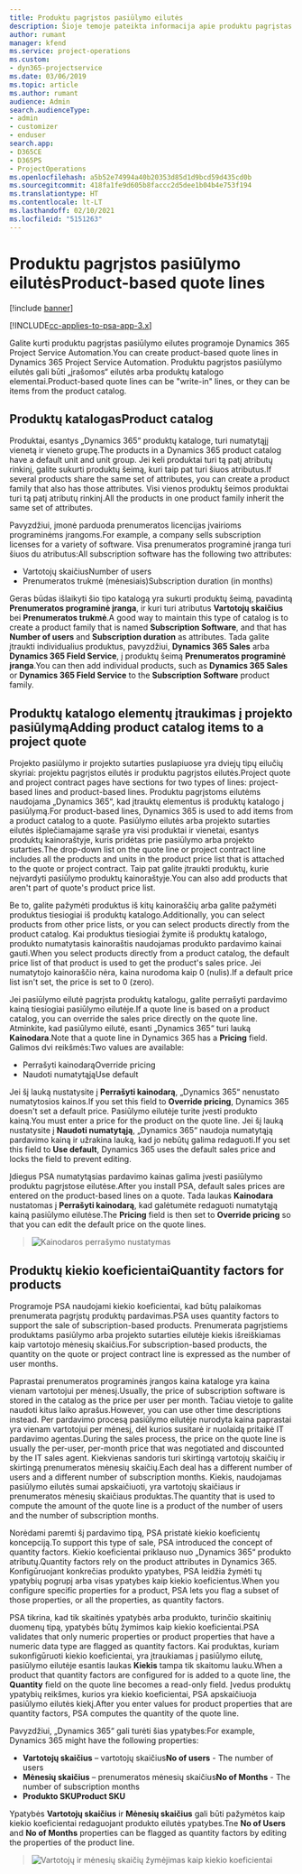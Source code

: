 ```yaml
---
title: Produktu pagrįstos pasiūlymo eilutės
description: Šioje temoje pateikta informacija apie produktu pagrįstas pasiūlymo eilutes.
author: rumant
manager: kfend
ms.service: project-operations
ms.custom:
- dyn365-projectservice
ms.date: 03/06/2019
ms.topic: article
ms.author: rumant
audience: Admin
search.audienceType:
- admin
- customizer
- enduser
search.app:
- D365CE
- D365PS
- ProjectOperations
ms.openlocfilehash: a5b52e74994a40b20353d85d1d9bcd59d435cd0b
ms.sourcegitcommit: 418fa1fe9d605b8faccc2d5dee1b04b4e753f194
ms.translationtype: HT
ms.contentlocale: lt-LT
ms.lasthandoff: 02/10/2021
ms.locfileid: "5151263"
---
```

# <a name="product-based-quote-lines"></a><span data-ttu-id="a2117-103">Produktu pagrįstos pasiūlymo eilutės</span><span class="sxs-lookup"><span data-stu-id="a2117-103">Product-based quote lines</span></span>

[!include [banner](../includes/psa-now-project-operations.md)]

[!INCLUDE[cc-applies-to-psa-app-3.x](../includes/cc-applies-to-psa-app-3x.md)]


<span data-ttu-id="a2117-104">Galite kurti produktu pagrįstas pasiūlymo eilutes programoje Dynamics 365 Project Service Automation.</span><span class="sxs-lookup"><span data-stu-id="a2117-104">You can create product-based quote lines in Dynamics 365 Project Service Automation.</span></span> <span data-ttu-id="a2117-105">Produktu pagrįstos pasiūlymo eilutės gali būti „įrašomos“ eilutės arba produktų katalogo elementai.</span><span class="sxs-lookup"><span data-stu-id="a2117-105">Product-based quote lines can be "write-in" lines, or they can be items from the product catalog.</span></span>

## <a name="product-catalog"></a><span data-ttu-id="a2117-106">Produktų katalogas</span><span class="sxs-lookup"><span data-stu-id="a2117-106">Product catalog</span></span>

<span data-ttu-id="a2117-107">Produktai, esantys „Dynamics 365“ produktų kataloge, turi numatytąjį vienetą ir vieneto grupę.</span><span class="sxs-lookup"><span data-stu-id="a2117-107">The products in a Dynamics 365 product catalog have a default unit and unit group.</span></span> <span data-ttu-id="a2117-108">Jei keli produktai turi tą patį atributų rinkinį, galite sukurti produktų šeimą, kuri taip pat turi šiuos atributus.</span><span class="sxs-lookup"><span data-stu-id="a2117-108">If several products share the same set of attributes, you can create a product family that also has those attributes.</span></span> <span data-ttu-id="a2117-109">Visi vienos produktų šeimos produktai turi tą patį atributų rinkinį.</span><span class="sxs-lookup"><span data-stu-id="a2117-109">All the products in one product family inherit the same set of attributes.</span></span>

<span data-ttu-id="a2117-110">Pavyzdžiui, įmonė parduoda prenumeratos licencijas įvairioms programinėms įrangoms.</span><span class="sxs-lookup"><span data-stu-id="a2117-110">For example, a company sells subscription licenses for a variety of software.</span></span> <span data-ttu-id="a2117-111">Visa prenumeratos programinė įranga turi šiuos du atributus:</span><span class="sxs-lookup"><span data-stu-id="a2117-111">All subscription software has the following two attributes:</span></span>

- <span data-ttu-id="a2117-112">Vartotojų skaičius</span><span class="sxs-lookup"><span data-stu-id="a2117-112">Number of users</span></span> 
- <span data-ttu-id="a2117-113">Prenumeratos trukmė (mėnesiais)</span><span class="sxs-lookup"><span data-stu-id="a2117-113">Subscription duration (in months)</span></span>

<span data-ttu-id="a2117-114">Geras būdas išlaikyti šio tipo katalogą yra sukurti produktų šeimą, pavadintą **Prenumeratos programinė įranga**, ir kuri turi atributus **Vartotojų skaičius** bei **Prenumeratos trukmė**.</span><span class="sxs-lookup"><span data-stu-id="a2117-114">A good way to maintain this type of catalog is to create a product family that is named **Subscription Software**, and that has **Number of users** and **Subscription duration** as attributes.</span></span> <span data-ttu-id="a2117-115">Tada galite įtraukti individualius produktus, pavyzdžiui, **Dynamics 365 Sales** arba **Dynamics 365 Field Service**, į produktų šeimą **Prenumeratos programinė įranga**.</span><span class="sxs-lookup"><span data-stu-id="a2117-115">You can then add individual products, such as **Dynamics 365 Sales** or **Dynamics 365 Field Service** to the **Subscription Software** product family.</span></span>

## <a name="adding-product-catalog-items-to-a-project-quote"></a><span data-ttu-id="a2117-116">Produktų katalogo elementų įtraukimas į projekto pasiūlymą</span><span class="sxs-lookup"><span data-stu-id="a2117-116">Adding product catalog items to a project quote</span></span>

<span data-ttu-id="a2117-117">Projekto pasiūlymo ir projekto sutarties puslapiuose yra dviejų tipų eilučių skyriai: projektu pagrįstos eilutės ir produktu pagrįstos eilutės.</span><span class="sxs-lookup"><span data-stu-id="a2117-117">Project quote and project contract pages have sections for two types of lines: project-based lines and product-based lines.</span></span> <span data-ttu-id="a2117-118">Produktu pagrįstoms eilutėms naudojama „Dynamics 365“, kad įtrauktų elementus iš produktų katalogo į pasiūlymą.</span><span class="sxs-lookup"><span data-stu-id="a2117-118">For product-based lines, Dynamics 365 is used to add items from a product catalog to a quote.</span></span> <span data-ttu-id="a2117-119">Pasiūlymo eilutės arba projekto sutarties eilutės išplečiamajame sąraše yra visi produktai ir vienetai, esantys produktų kainoraštyje, kuris pridėtas prie pasiūlymo arba projekto sutarties.</span><span class="sxs-lookup"><span data-stu-id="a2117-119">The drop-down list on the quote line or project contract line includes all the products and units in the product price list that is attached to the quote or project contract.</span></span> <span data-ttu-id="a2117-120">Taip pat galite įtraukti produktų, kurie neįvardyti pasiūlymo produktų kainoraštyje.</span><span class="sxs-lookup"><span data-stu-id="a2117-120">You can also add products that aren't part of quote's product price list.</span></span>

<span data-ttu-id="a2117-121">Be to, galite pažymėti produktus iš kitų kainoraščių arba galite pažymėti produktus tiesiogiai iš produktų katalogo.</span><span class="sxs-lookup"><span data-stu-id="a2117-121">Additionally, you can select products from other price lists, or you can select products directly from the product catalog.</span></span> <span data-ttu-id="a2117-122">Kai produktus tiesiogiai žymite iš produktų katalogo, produkto numatytasis kainoraštis naudojamas produkto pardavimo kainai gauti.</span><span class="sxs-lookup"><span data-stu-id="a2117-122">When you select products directly from a product catalog, the default price list of that product is used to get the product's sales price.</span></span> <span data-ttu-id="a2117-123">Jei numatytojo kainoraščio nėra, kaina nurodoma kaip 0 (nulis).</span><span class="sxs-lookup"><span data-stu-id="a2117-123">If a default price list isn't set, the price is set to 0 (zero).</span></span>

<span data-ttu-id="a2117-124">Jei pasiūlymo eilutė pagrįsta produktų katalogu, galite perrašyti pardavimo kainą tiesiogiai pasiūlymo eilutėje.</span><span class="sxs-lookup"><span data-stu-id="a2117-124">If a quote line is based on a product catalog, you can override the sales price directly on the quote line.</span></span> <span data-ttu-id="a2117-125">Atminkite, kad pasiūlymo eilutė, esanti „Dynamics 365“ turi lauką **Kainodara**.</span><span class="sxs-lookup"><span data-stu-id="a2117-125">Note that a quote line in Dynamics 365 has a **Pricing** field.</span></span> <span data-ttu-id="a2117-126">Galimos dvi reikšmės:</span><span class="sxs-lookup"><span data-stu-id="a2117-126">Two values are available:</span></span>

- <span data-ttu-id="a2117-127">Perrašyti kainodarą</span><span class="sxs-lookup"><span data-stu-id="a2117-127">Override pricing</span></span>  
- <span data-ttu-id="a2117-128">Naudoti numatytąją</span><span class="sxs-lookup"><span data-stu-id="a2117-128">Use default</span></span>

<span data-ttu-id="a2117-129">Jei šį lauką nustatysite į **Perrašyti kainodarą**, „Dynamics 365“ nenustato numatytosios kainos.</span><span class="sxs-lookup"><span data-stu-id="a2117-129">If you set this field to **Override pricing**, Dynamics 365 doesn't set a default price.</span></span> <span data-ttu-id="a2117-130">Pasiūlymo eilutėje turite įvesti produkto kainą.</span><span class="sxs-lookup"><span data-stu-id="a2117-130">You must enter a price for the product on the quote line.</span></span> <span data-ttu-id="a2117-131">Jei šį lauką nustatysite į **Naudoti numatytąją**, „Dynamics 365“ naudoja numatytąją pardavimo kainą ir užrakina lauką, kad jo nebūtų galima redaguoti.</span><span class="sxs-lookup"><span data-stu-id="a2117-131">If you set this field to **Use default**, Dynamics 365 uses the default sales price and locks the field to prevent editing.</span></span>

<span data-ttu-id="a2117-132">Įdiegus PSA numatytąsias pardavimo kainas galima įvesti pasiūlymo produktu pagrįstose eilutėse.</span><span class="sxs-lookup"><span data-stu-id="a2117-132">After you install PSA, default sales prices are entered on the product-based lines on a quote.</span></span> <span data-ttu-id="a2117-133">Tada laukas **Kainodara** nustatomas į **Perrašyti kainodarą**, kad galėtumėte redaguoti numatytąją kainą pasiūlymo eilutėse.</span><span class="sxs-lookup"><span data-stu-id="a2117-133">The **Pricing** field is then set to **Override pricing** so that you can edit the default price on the quote lines.</span></span>

> ![Kainodaros perrašymo nustatymas](media/basic-guide-10.png)
 
## <a name="quantity-factors-for-products"></a><span data-ttu-id="a2117-135">Produktų kiekio koeficientai</span><span class="sxs-lookup"><span data-stu-id="a2117-135">Quantity factors for products</span></span>

<span data-ttu-id="a2117-136">Programoje PSA naudojami kiekio koeficientai, kad būtų palaikomas prenumerata pagrįstų produktų pardavimas.</span><span class="sxs-lookup"><span data-stu-id="a2117-136">PSA uses quantity factors to support the sale of subscription-based products.</span></span> <span data-ttu-id="a2117-137">Prenumerata pagrįstiems produktams pasiūlymo arba projekto sutarties eilutėje kiekis išreiškiamas kaip vartotojo mėnesių skaičius.</span><span class="sxs-lookup"><span data-stu-id="a2117-137">For subscription-based products, the quantity on the quote or project contract line is expressed as the number of user months.</span></span>

<span data-ttu-id="a2117-138">Paprastai prenumeratos programinės įrangos kaina kataloge yra kaina vienam vartotojui per mėnesį.</span><span class="sxs-lookup"><span data-stu-id="a2117-138">Usually, the price of subscription software is stored in the catalog as the price per user per month.</span></span> <span data-ttu-id="a2117-139">Tačiau vietoje to galite naudoti kitus laiko aprašus.</span><span class="sxs-lookup"><span data-stu-id="a2117-139">However, you can use other time descriptions instead.</span></span> <span data-ttu-id="a2117-140">Per pardavimo procesą pasiūlymo eilutėje nurodyta kaina paprastai yra vienam vartotojui per mėnesį, dėl kurios susitarė ir nuolaidą pritaikė IT pardavimo agentas.</span><span class="sxs-lookup"><span data-stu-id="a2117-140">During the sales process, the price on the quote line is usually the per-user, per-month price that was negotiated and discounted by the IT sales agent.</span></span> <span data-ttu-id="a2117-141">Kiekvienas sandoris turi skirtingą vartotojų skaičių ir skirtingą prenumeratos mėnesių skaičių.</span><span class="sxs-lookup"><span data-stu-id="a2117-141">Each deal has a different number of users and a different number of subscription months.</span></span> <span data-ttu-id="a2117-142">Kiekis, naudojamas pasiūlymo eilutės sumai apskaičiuoti, yra vartotojų skaičiaus ir prenumeratos mėnesių skaičiaus produktas.</span><span class="sxs-lookup"><span data-stu-id="a2117-142">The quantity that is used to compute the amount of the quote line is a product of the number of users and the number of subscription months.</span></span>

<span data-ttu-id="a2117-143">Norėdami paremti šį pardavimo tipą, PSA pristatė kiekio koeficientų koncepciją.</span><span class="sxs-lookup"><span data-stu-id="a2117-143">To support this type of sale, PSA introduced the concept of quantity factors.</span></span> <span data-ttu-id="a2117-144">Kiekio koeficientai priklauso nuo „Dynamics 365“ produkto atributų.</span><span class="sxs-lookup"><span data-stu-id="a2117-144">Quantity factors rely on the product attributes in Dynamics 365.</span></span> <span data-ttu-id="a2117-145">Konfigūruojant konkrečias produkto ypatybes, PSA leidžia žymėti tų ypatybių pogrupį arba visas ypatybes kaip kiekio koeficientus.</span><span class="sxs-lookup"><span data-stu-id="a2117-145">When you configure specific properties for a product, PSA lets you flag a subset of those properties, or all the properties, as quantity factors.</span></span>

<span data-ttu-id="a2117-146">PSA tikrina, kad tik skaitinės ypatybės arba produkto, turinčio skaitinių duomenų tipą, ypatybės būtų žymimos kaip kiekio koeficientai.</span><span class="sxs-lookup"><span data-stu-id="a2117-146">PSA validates that only numeric properties or product properties that have a numeric data type are flagged as quantity factors.</span></span> <span data-ttu-id="a2117-147">Kai produktas, kuriam sukonfigūruoti kiekio koeficientai, yra įtraukiamas į pasiūlymo eilutę, pasiūlymo eilutėje esantis laukas **Kiekis** tampa tik skaitomu lauku.</span><span class="sxs-lookup"><span data-stu-id="a2117-147">When a product that quantity factors are configured for is added to a quote line, the **Quantity** field on the quote line becomes a read-only field.</span></span> <span data-ttu-id="a2117-148">Įvedus produktų ypatybių reikšmes, kurios yra kiekio koeficientai, PSA apskaičiuoja pasiūlymo eilutės kiekį.</span><span class="sxs-lookup"><span data-stu-id="a2117-148">After you enter values for product properties that are quantity factors, PSA computes the quantity of the quote line.</span></span>

<span data-ttu-id="a2117-149">Pavyzdžiui, „Dynamics 365“ gali turėti šias ypatybes:</span><span class="sxs-lookup"><span data-stu-id="a2117-149">For example, Dynamics 365 might have the following properties:</span></span> 

- <span data-ttu-id="a2117-150">**Vartotojų skaičius** – vartotojų skaičius</span><span class="sxs-lookup"><span data-stu-id="a2117-150">**No of users** - The number of users</span></span> 
- <span data-ttu-id="a2117-151">**Mėnesių skaičius** – prenumeratos mėnesių skaičius</span><span class="sxs-lookup"><span data-stu-id="a2117-151">**No of Months** - The number of subscription months</span></span>
- <span data-ttu-id="a2117-152">**Produkto SKU**</span><span class="sxs-lookup"><span data-stu-id="a2117-152">**Product SKU**</span></span> 

<span data-ttu-id="a2117-153">Ypatybės **Vartotojų skaičius** ir **Mėnesių skaičius** gali būti pažymėtos kaip kiekio koeficientai redaguojant produkto eilutės ypatybes.</span><span class="sxs-lookup"><span data-stu-id="a2117-153">Tne **No of Users** and **No of Months** properties can be flagged as quantity factors by editing the properties of the product line.</span></span> 

> ![Vartotojų ir mėnesių skaičių žymėjimas kaip kiekio koeficientai](media/basic-guide-11.png)
 
